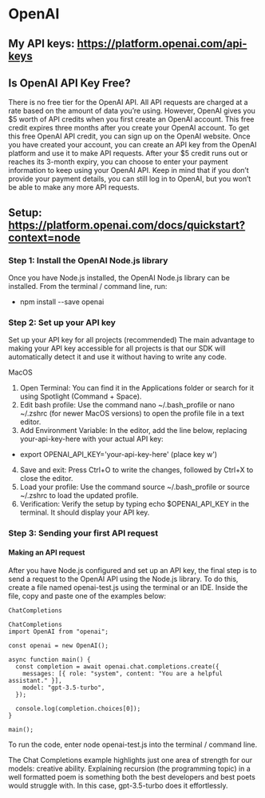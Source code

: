 # OpenAI

## My API keys: https://platform.openai.com/api-keys

## Is OpenAI API Key Free?

There is no free tier for the OpenAI API.
All API requests are charged at a rate based on the amount of data you’re using.
However, OpenAI gives you $5 worth of API credits when you first create an OpenAI account. This free credit expires three months after you create your OpenAI account.
To get this free OpenAI API credit, you can sign up on the OpenAI website. Once you have created your account, you can create an API key from the OpenAI platform and use it to make API requests.
After your $5 credit runs out or reaches its 3-month expiry, you can choose to enter your payment information to keep using your OpenAI API. Keep in mind that if you don’t provide your payment details, you can still log in to OpenAI, but you won’t be able to make any more API requests.

## Setup: https://platform.openai.com/docs/quickstart?context=node

### Step 1: Install the OpenAI Node.js library

Once you have Node.js installed, the OpenAI Node.js library can be installed. From the terminal / command line, run:

- npm install --save openai

### Step 2: Set up your API key

Set up your API key for all projects (recommended)
The main advantage to making your API key accessible for all projects is that our SDK will automatically detect it
and use it without having to write any code.

MacOS

1. Open Terminal: You can find it in the Applications folder or search for it using Spotlight (Command + Space).
2. Edit bash profile: Use the command nano ~/.bash_profile or nano ~/.zshrc (for newer MacOS versions) to open the profile file in a text editor.
3. Add Environment Variable: In the editor, add the line below, replacing your-api-key-here with your actual API key:

- export OPENAI_API_KEY='your-api-key-here' (place key w')

4. Save and exit: Press Ctrl+O to write the changes, followed by Ctrl+X to close the editor.
5. Load your profile: Use the command source ~/.bash_profile or source ~/.zshrc to load the updated profile.
6. Verification: Verify the setup by typing echo $OPENAI_API_KEY in the terminal. It should display your API key.

### Step 3: Sending your first API request

#### Making an API request

After you have Node.js configured and set up an API key, the final step is to send a request to the OpenAI API using the Node.js library.
To do this, create a file named openai-test.js using the terminal or an IDE.
Inside the file, copy and paste one of the examples below:

```
ChatCompletions

ChatCompletions
import OpenAI from "openai";

const openai = new OpenAI();

async function main() {
  const completion = await openai.chat.completions.create({
    messages: [{ role: "system", content: "You are a helpful assistant." }],
    model: "gpt-3.5-turbo",
  });

  console.log(completion.choices[0]);
}

main();
```

To run the code, enter node openai-test.js into the terminal / command line.

The Chat Completions example highlights just one area of strength for our models: creative ability. Explaining recursion (the programming topic) in a well formatted poem is something both the best developers and best poets would struggle with. In this case, gpt-3.5-turbo does it effortlessly.

##
